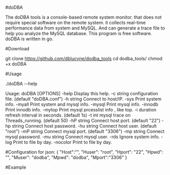 #doDBA

The doDBA tools is a console-based remote system monitor. 
that does not require special software on the remote system.
it collects real-time performance data from system and MySQL. 
And can generate a trace file to help you analyze the MySQL database.
This program is free software.
doDBA is written in go.

#Download

git clone https://github.com/dblucyne/dodba_tools
cd dodba_tools/
chmod +x doDBA 

#Usage

./doDBA --help

Usage: doDBA [OPTIONS]
  -help
        Display this help.
  -c string
        configuration file. (default "doDBA.conf")
  -h string
        Connect to host/IP.
  -sys
        Print system info.
  -myall
        Print system and mysql info.
  -mysql
        Print mysql info.
  -innodb
        Print innodb info.
  -mytop
        Print mysql prcesslist info , like top.
  -i duration
        refresh interval in seconds. (default 1s)
  -t int
        mysql trace on Threads_running. (default 50)
  -hP string
        Connect host port. (default "22")
  -hp string
        Connect host password.
  -hu string
        Connect host user. (default "root")
  -mP string
        Connect mysql port. (default "3306")
  -mp string
        Connect mysql password.
  -mu string
        Connect mysql user.
  -rds
        Ignore system info.
  -log
        Print to file by day.
  -nocolor
        Print to file by day.

#Configuration 
for json:
{
"Host":"",
"Huser": "root",
"Hport": "22",
"Hpwd":  "",
"Muser": "dodba",
"Mpwd":  "dodba",
"Mport":"3306"
}

#Example 
